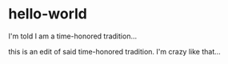 # hello-world
I'm told I am a time-honored tradition...

this is an edit of said time-honored tradition. I'm crazy like that...
